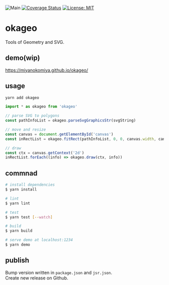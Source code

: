 ![Main](https://github.com/miyanokomiya/okageo/workflows/Main/badge.svg)
[![Coverage Status](https://coveralls.io/repos/github/miyanokomiya/okageo/badge.svg?branch=main)](https://coveralls.io/github/miyanokomiya/okageo?branch=main)
[![License: MIT](https://img.shields.io/badge/License-MIT-yellow.svg)](https://opensource.org/licenses/MIT)

# okageo

Tools of Geometry and SVG.

## demo(wip)
https://miyanokomiya.github.io/okageo/

## usage

```sh
yarn add okageo
```

```js
import * as okageo from 'okageo'

// parse SVG to polygons
const pathInfoList = okageo.parseSvgGraphicsStr(svgString)

// move and resize
const canvas = document.getElementById('canvas')
const inRectList = okageo.fitRect(pathInfoList, 0, 0, canvas.width, canvas.height)

// draw
const ctx = canvas.getContext('2d')
inRectList.forEach((info) => okageo.draw(ctx, info))
```

## commnad

```sh
# install dependencies
$ yarn install

# lint
$ yarn lint

# test
$ yarn test [--watch]

# build
$ yarn build

# serve demo at localhost:1234
$ yarn demo
```

## publish
Bump version written in `package.json` and `jsr.json`.  
Create new release on Github.
